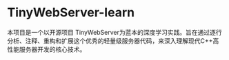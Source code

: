 # TinyWebServer-learn

本项目是一个以开源项目 TinyWebServer为蓝本的深度学习实践。旨在通过逐行分析、注释、重构和扩展这个优秀的轻量级服务器代码，来深入理解现代C++高性能服务器开发的核心技术。
